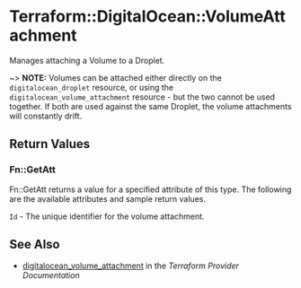 # Terraform::DigitalOcean::VolumeAttachment

Manages attaching a Volume to a Droplet.

~> **NOTE:** Volumes can be attached either directly on the `digitalocean_droplet` resource, or using the `digitalocean_volume_attachment` resource - but the two cannot be used together. If both are used against the same Droplet, the volume attachments will constantly drift.

## Return Values

### Fn::GetAtt

Fn::GetAtt returns a value for a specified attribute of this type. The following are the available attributes and sample return values.

`Id` - The unique identifier for the volume attachment.

## See Also

* [digitalocean_volume_attachment](https://www.terraform.io/docs/providers/digitalocean/r/volume_attachment.html) in the _Terraform Provider Documentation_